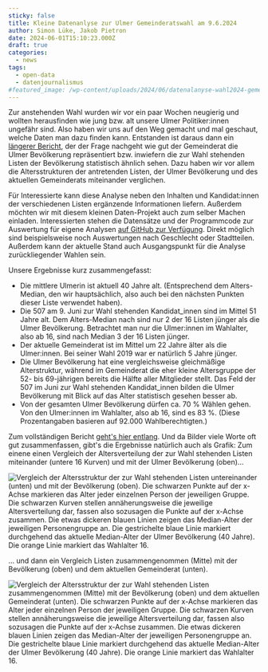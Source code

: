 ```yaml
---
sticky: false
title: Kleine Datenanlyse zur Ulmer Gemeinderatswahl am 9.6.2024
author: Simon Lüke, Jakob Pietron
date: 2024-06-01T15:10:23.000Z
draft: true
categories:
  - news
tags:
  - open-data
  - datenjournalismus
#featured_image: /wp-content/uploads/2024/06/datenalanyse-wahl2024-gemeinderat-bevoelkerung-listen_zusammen-gemeinderat.png
---
```


Zur anstehenden Wahl wurden wir vor ein paar Wochen neugierig und wollten herausfinden wie jung bzw. alt unsere Ulmer Politiker:innen ungefähr sind.
Also haben wir uns auf den Weg gemacht und mal geschaut, welche Daten man dazu finden kann.
Entstanden ist daraus dann ein [längerer Bericht](https://semaphor.github.io/politische-demografie-ulm/), der der Frage nachgeht wie gut der Gemeinderat die Ulmer Bevölkerung repräsentiert bzw. inwiefern die zur Wahl stehenden Listen der Bevölkerung statistisch ähnlich sehen.
Dazu haben wir vor allem die Altersstrukturen der antretenden Listen, der Ulmer Bevölkerung und des aktuellen Gemeinderats miteinander verglichen.

Für Interessierte kann diese Analyse neben den Inhalten und Kandidat:innen der verschiedenen Listen ergänzende Informationen liefern.
Außerdem möchten wir mit diesem kleinen Daten-Projekt auch zum selber Machen einladen.
Interessierten stehen die Datensätze und der Programmcode zur Auswertung für eigene Analysen [auf GitHub zur Verfügung](https://github.com/semaphor/politische-demografie-ulm).
Direkt möglich sind beispielsweise noch Auswertungen nach Geschlecht oder Stadtteilen.
Außerdem kann der aktuelle Stand auch Ausgangspunkt für die Analyse zurückliegender Wahlen sein.

Unsere Ergebnisse kurz zusammengefasst:

* Die mittlere Ulmerin ist aktuell 40 Jahre alt. (Entsprechend dem Alters-Median, den wir hauptsächlich, also auch bei den nächsten Punkten dieser Liste verwendet haben).
* Die 507 am 9. Juni zur Wahl stehenden Kandidat_innen sind im Mittel 51 Jahre alt. Dem Alters-Median nach sind nur 2 der 16 Listen jünger als die Ulmer Bevölkerung. Betrachtet man nur die Ulmer:innen im Wahlalter, also ab 16, sind nach Median 3 der 16 Listen jünger.
* Der aktuelle Gemeinderat ist im Mittel um 22 Jahre älter als die Ulmer:innen. Bei seiner Wahl 2019 war er natürlich 5 Jahre jünger.
* Die Ulmer Bevölkerung hat eine vergleichsweise gleichmäßige Alterstruktur, während im Gemeinderat die eher kleine Altersgruppe der 52- bis 69-jährigen bereits die Hälfte aller Mitglieder stellt. Das Feld der 507 im Juni zur Wahl stehenden Kandidat_innen bilden die Ulmer Bevölkerung mit Blick auf das Alter statistisch gesehen besser ab.
* Von der gesamten Ulmer Bevölkerung dürfen ca. 70 % Wählen gehen. Von den Ulmer:innen im Wahlalter, also ab 16, sind es 83 %. (Diese Prozentangaben basieren auf 92.000 Wahlberechtigten.)
  
Zum vollständigen Bericht [geht's hier entlang](https://semaphor.github.io/politische-demografie-ulm/).
Und da Bilder viele Worte oft gut zusammenfassen, gibt's die Ergebnisse natürlich auch als Grafik:
Zum einene einen Vergleich der Altersverteilung der zur Wahl stehenden Listen miteinander (untere 16 Kurven) und mit der Ulmer Bevölkerung (oben)...


![Vergleich der Altersstruktur der zur Wahl stehenden Listen untereinander (unten) und mit der Bevölkerung (oben). Die schwarzen Punkte auf der x-Achse markieren das Alter jeder einzelnen Person der jeweiligen Gruppe.   Die schwarzen Kurven stellen annäherungsweise die jeweilige Altersverteilung dar, fassen also sozusagen die Punkte auf der x-Achse zusammen. Die etwas dickeren blauen Linien zeigen das Median-Alter der jeweiligen Personengruppe an. Die gestrichelte blaue Linie markiert durchgehend das aktuelle Median-Alter der Ulmer Bevölkerung (40 Jahre). Die orange Linie markiert das Wahlalter 16.](/wp-content/uploads/2024/06/datenalanyse-wahl2024-gemeinderat-bevoelkerung-listen_einzeln.png)

... und dann ein Vergleich Listen zusammengenommen (Mitte) mit der Bevölkerung (oben) und dem aktuellen Gemeinderat (unten).

![Vergleich der Altersstruktur der zur Wahl stehenden Listen zusammengenommen (Mitte) mit der Bevölkerung (oben) und dem aktuellen Gemeinderat (unten). Die schwarzen Punkte auf der x-Achse markieren das Alter jeder einzelnen Person der jeweiligen Gruppe. Die schwarzen Kurven stellen annäherungsweise die jeweilige Altersverteilung dar, fassen also sozusagen die Punkte auf der x-Achse zusammen. Die etwas dickeren blauen Linien zeigen das Median-Alter der jeweiligen Personengruppe an. Die gestrichelte blaue Linie markiert durchgehend das aktuelle Median-Alter der Ulmer Bevölkerung (40 Jahre). Die orange Linie markiert das Wahlalter 16.](/wp-content/uploads/2024/06/datenalanyse-wahl2024-gemeinderat-bevoelkerung-listen_zusammen-gemeinderat.png)

